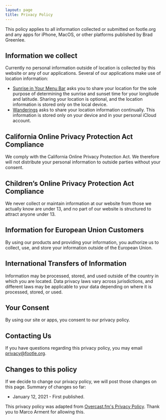 ```yaml
---
layout: page
title: Privacy Policy
---
```


This policy applies to all information collected or submitted on footle.org and any apps for iPhone, MacOS, or other platforms published by Brad Greenlee.

## Information we collect

Currently no personal information outside of location is collected by this website or any of our applications. Several of our applications make use of location information:
- [Sunrise in Your Menu Bar](https://footle.org/sunrise) asks you to share your location for the sole purpose of determining the sunrise and sunset time for your longitude and latitude. Sharing your location is optional, and the location information is stored only on the local device.
- [Wanderings](https://wanderin.gs) asks to share your location information continually. This information is stored only on your device and in your personal iCloud account.

## California Online Privacy Protection Act Compliance

We comply with the California Online Privacy Protection Act. We therefore will not distribute your personal information to outside parties without your consent.

## Children’s Online Privacy Protection Act Compliance

We never collect or maintain information at our website from those we actually know are under 13, and no part of our website is structured to attract anyone under 13.

## Information for European Union Customers

By using our products and providing your information, you authorize us to collect, use, and store your information outside of the European Union.

## International Transfers of Information

Information may be processed, stored, and used outside of the country in which you are located. Data privacy laws vary across jurisdictions, and different laws may be applicable to your data depending on where it is processed, stored, or used.

## Your Consent

By using our site or apps, you consent to our privacy policy.

## Contacting Us

If you have questions regarding this privacy policy, you may email privacy@footle.org. 

## Changes to this policy

If we decide to change our privacy policy, we will post those changes on this page. Summary of changes so far:

- January 12, 2021 - First published.


This privacy policy was adapted from [Overcast.fm's Privacy Policy](https://overcast.fm/privacy). Thank you to Marco Arment for allowing this.
